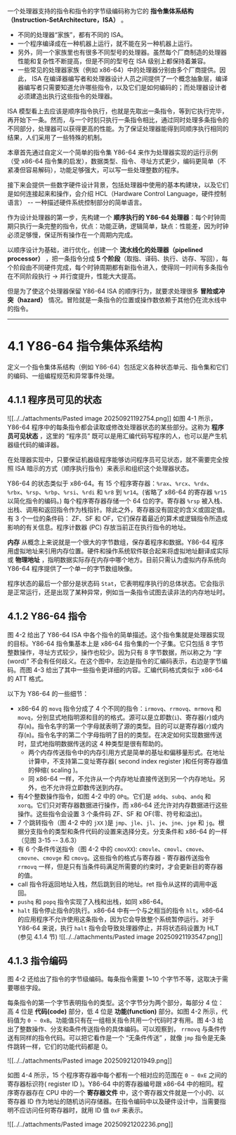 一个处理器支持的指令和指令的字节级编码称为它的 **指令集体系结构（Instruction-SetArchitecture，ISA）** 。
- 不同的处理器“家族”，都有不同的 ISA。
- 一个程序编译成在一种机器上运行，就不能在另一种机器上运行。
- 另外，同一个家族里也有很多不同型号的处理器。虽然每个厂商制造的处理器性能和复杂性不断提高，但是不同的型号在 ISA 级别上都保持着兼容。
- 一些常见的处理器家族（例如 x86-64）中的处理器分别由多个厂商提供。因此， ISA 在编译器编写者和处理器设计人员之间提供了一个概念抽象层，编译器编写者只需要知道允许哪些指令，以及它们是如何编码的；而处理器设计者必须建造出执行这些指令的处理器。

ISA 模型看上去应该是顺序指令执行，也就是先取出一条指令，等到它执行完毕，再开始下一条。然而，与一个时刻只执行一条指令相比，通过同时处理多条指令的不同部分，处理器可以获得更高的性能。为了保证处理器能得到同顺序执行相同的结果，人们采用了一些特殊的机制。

本章首先通过自定义一个简单的指令集 Y86-64 来作为处理器实现的运行示例（受 x86-64 指令集的启发），数据类型、指令、寻址方式更少，编码更简单（不紧凑但容易解码），功能足够强大，可以写一些处理整数的程序。

接下来会提供一些数字硬件设计背景，包括处理器中使用的基本构建块，以及它们是如何连接起来和操作，会介绍 HCL（Hardware Control Language，硬件控制语言） -- 一种描述硬件系统控制部分的简单语言。

作为设计处理器的第一步，先构建一个 **顺序执行的 Y86-64 处理器**：每个时钟周期只执行一条完整的指令，优点：功能正确，逻辑简单，缺点：性能差，因为时钟必须足够慢，保证所有操作在一个周期内完成。

以顺序设计为基础，进行优化，创建一个 **流水线化的处理器（pipelined processor）** ，把一条指令分成 **5 个阶段**（取指、译码、执行、访存、写回），每个阶段由不同硬件完成，每个时钟周期都有新指令进入，使得同一时间有多条指令在不同阶段执行 → 并行度提升，性能大大提高。

但是为了使这个处理器保留 Y86-64 ISA 的顺序行为，就要求处理很多 **冒险或冲突（hazard）** 情况。冒险就是一条指令的位置或操作数依赖于其他仍在流水线中的指令。

---
# 4.1 Y86-64 指令集体系结构
定义一个指令集体系结构（例如 Y86-64）包括定义各种状态单元、指令集和它们的编码、一组编程规范和异常事件处理。

## 4.1.1 程序员可见的状态
![[../../attachments/Pasted image 20250921192754.png]]
如图 4-1 所示，Y86-64 程序中的每条指令都会读取或修改处理器状态的某些部分。这称为 **程序员可见状态** ，这里的 “程序员” 既可以是用汇编代码写程序的人，也可以是产生机器级代码的编译器。

在处理器实现中，只要保证机器级程序能够访问程序员可见状态，就不需要完全按照 ISA 暗示的方式（顺序执行指令）来表示和组织这个处理器状态。

Y86-64 的状态类似于 x86-64。有 15 个程序寄存器：`%rax`、`%rcx`、`%rdx`、`%rbx`、`%rsp`、`%rbp`、`%rsi`、`%rdi` 和 `%r8` 到 `%r14`。(省略了 x86-64 的寄存器 `%r15` 以简化指令的编码。) 每个程序寄存器存储一个 64 位的字。寄存器 `%rsp` 被入栈、出栈、调用和返回指令作为栈指针。除此之外，寄存器没有固定的含义或固定值。有 3 个一位的条件码： ZF、SF 和 OF，它们保存着最近的算术或逻辑指令所造成影响的有关信息。程序计数器 (PC) 存放当前正在执行指令的地址。

**内存** 从概念上来说就是一个很大的字节数组，保存着程序和数据。Y86-64 程序用虚拟地址来引用内存位置。硬件和操作系统软件联合起来将虚拟地址翻译成实际或 **物理地址** ，指明数据实际存在内存中哪个地方。目前只需认为虚拟内存系统向 Y86-64 程序提供了一个单一的字节数组映像。

程序状态的最后一个部分是状态码 `Stat`，它表明程序执行的总体状态。它会指示是正常运行，还是出现了某种异常，例如当一条指令试图去读非法的内存地址时。

## 4.1.2 Y86-64 指令
图 4-2 给出了 Y86-64 ISA 中各个指令的简单描述。这个指令集就是处理器实现的目标。Y86-64 指令集基本上是 x86-64 指令集的一个子集。它只包括 8 字节整数操作，寻址方式较少，操作也较少。因为只有 8 字节数据，所以称之为 “字(word)” 不会有任何歧义。在这个图中，左边是指令的汇编码表示，右边是字节编码。而图 4-3 给出了其中一些指令更详细的内容。汇编代码格式类似于 x86-64 的 ATT 格式。

以下为 Y86-64 的一些细节：
 - x86-64 的 `movq` 指令分成了 4 个不同的指令：`irmovq`、`rrmovq`、`mrmovq` 和 `movq`，分别显式地指明源和目的的格式。源可以是立即数(`i`)、寄存器(`r`)或内存(`m`)。指令名字的第一个字母就表明了源的类型。目的可以是寄存器(`r`)或内存(`m`)。指令名字的第二个字母指明了目的的类型。在决定如何实现数据传送时，显式地指明数据传送的这 4 种类型是很有帮助的。
	 - 两个内存传送指令中的内存引用方式是简单的基址和偏移量形式。在地址计算中，不支持第二变址寄存器( second index register )和任何寄存器值的伸缩( scaling )。
	 - 同 x86-64 一样，不允许从一个内存地址直接传送到另一个内存地址。另外，也不允许将立即数传送到内存。
 - 有4个整数操作指令，如图 4-2 中的 `OPq`。它们是 `addq`、`subq`、`andq` 和 `xorq`。它们只对寄存器数据进行操作，而 x86-64 还允许对内存数据进行这些操作。这些指令会设置 3 个条件码 ZF、SF 和 OF(零、符号和溢出)。
 - 7 个跳转指令（图 4-2 中的 `jXX` )是 `jmp`、`jle`、`jl`、`je`、`jne`、`jge` 和 `jg`。根据分支指令的类型和条件代码的设置来选择分支。分支条件和 x86-64 的一样（见图 3-15  -- 3.6.3）
 - 有 6 个条件传送指令（图 4-2 中的 `cmovXX`): `cmovle`、`cmovl`、`cmove`、`cmovne`、`cmovge` 和 `cmovg`。这些指令的格式与寄存器 - 寄存器传送指令 `rrmovq` 一样，但是只有当条件码满足所需要的约束时，才会更新目的寄存器的值。
 - call 指令将返回地址入栈，然后跳到目的地址。ret 指令从这样的调用中返回。
 - `pushq` 和 `popq` 指令实现了入栈和出栈，如同 x86-64。
 - `halt` 指令停止指令的执行。x86-64 中有一个与之相当的指令 `hlt`。x86-64 的应用程序不允许使用这条指令，因为它会导致整个系统暂停运行。对于 Y86-64 来说，执行 `halt` 指令会导致处理器停止，并将状态码设置为 HLT (参见 4.1.4 节)
![[../../attachments/Pasted image 20250921193547.png]]

## 4.1.3 指令编码
图 4-2 还给出了指令的字节级编码。每条指令需要 1~10 个字节不等，这取决于需要哪些字段。

每条指令的第一个字节表明指令的类型。这个字节分为两个部分，每部分 4 位：高 4 位是 **代码(code)** 部分，低 4 位是 **功能(function)** 部分。如图 4-2 所示，代码值为 `0 ~ 0xB`。功能值只有在一组相关指令共用一个代码时才有用。图 4-3 给出了整数操作、分支和条件传送指令的具体编码。可以观察到， `rrmovq` 与条件传送有同样的指令代码。可以把它看作是一个 “无条件传送” ，就像 `jmp` 指令是无条件跳转一样，它们的功能代码都是 0。

![[../../attachments/Pasted image 20250921201949.png]]

如图 4-4 所示，15 个程序寄存器中每个都有一个相对应的范围在 `0 ~ 0xE` 之间的寄存器标识符( register ID )。Y86-64 中的寄存器编号跟 x86-64 中的相同。程序寄存器存在 CPU 中的一个 **寄存器文件** 中，这个寄存器文件就是一个小的、以寄存器 ID 作为地址的随机访问存储器。在指令编码中以及硬件设计中，当需要指明不应访问任何寄存器时，就用 ID 值 `0xF` 来表示。

![[../../attachments/Pasted image 20250921202236.png]]

